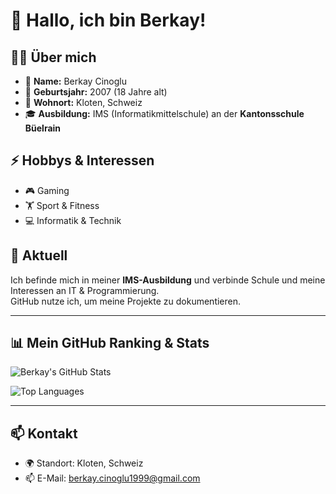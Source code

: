 # 👋 Hallo, ich bin Berkay!  

## 🙋‍♂️ Über mich  
- 👤 **Name:** Berkay Cinoglu  
- 🎂 **Geburtsjahr:** 2007 (18 Jahre alt)  
- 🏡 **Wohnort:** Kloten, Schweiz  
- 🎓 **Ausbildung:** IMS (Informatikmittelschule) an der **Kantonsschule Büelrain**  

## ⚡ Hobbys & Interessen  
- 🎮 Gaming  
- 🏋️ Sport & Fitness  
- 💻 Informatik & Technik  

## 🚀 Aktuell  
Ich befinde mich in meiner **IMS-Ausbildung** und verbinde Schule und meine Interessen an IT & Programmierung.  
GitHub nutze ich, um meine Projekte zu dokumentieren.  

---

## 📊 Mein GitHub Ranking & Stats  

![Berkay's GitHub Stats](https://github-readme-stats.vercel.app/api?username=Berkayy19&show_icons=true&theme=radical)  

![Top Languages](https://github-readme-stats.vercel.app/api/top-langs/?username=Berkayy19&layout=compact&theme=radical)  

---

## 📫 Kontakt  
- 🌍 Standort: Kloten, Schweiz
- 📫 E-Mail: berkay.cinoglu1999@gmail.com  
